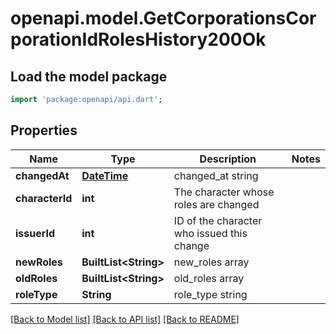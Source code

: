 # openapi.model.GetCorporationsCorporationIdRolesHistory200Ok

## Load the model package
```dart
import 'package:openapi/api.dart';
```

## Properties
Name | Type | Description | Notes
------------ | ------------- | ------------- | -------------
**changedAt** | [**DateTime**](DateTime.md) | changed_at string | 
**characterId** | **int** | The character whose roles are changed | 
**issuerId** | **int** | ID of the character who issued this change | 
**newRoles** | **BuiltList&lt;String&gt;** | new_roles array | 
**oldRoles** | **BuiltList&lt;String&gt;** | old_roles array | 
**roleType** | **String** | role_type string | 

[[Back to Model list]](../README.md#documentation-for-models) [[Back to API list]](../README.md#documentation-for-api-endpoints) [[Back to README]](../README.md)


